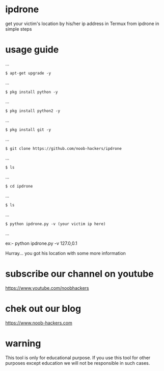 # ipdrone
get your victim's location by his/her ip address in Termux from ipdrone
in simple steps 

# usage guide
...

    $ apt-get upgrade -y
...

    $ pkg install python -y 
...

    $ pkg install python2 -y
...

    $ pkg install git -y
...

    $ git clone https://github.com/noob-hackers/ipdrone
...

    $ ls
...

    $ cd ipdrone   
...

    $ ls

...

    $ python ipdrone.py -v (your victim ip here)
...

ex:- python ipdrone.py -v 127.0,0.1

Hurray... you got his location with some more information

# subscribe our channel on youtube
https://www.youtube.com/noobhackers

# chek out our blog 
https://www.noob-hackers.com

# warning
This tool is only for educational purpose. If you use this tool for other purposes except education we will not be responsible in such cases.
